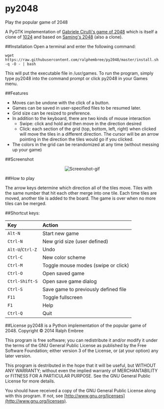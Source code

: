 py2048
======

Play the popular game of 2048

A PyGTK implementation of [Gabriele Cirulli's game of 2048](https://github.com/gabrielecirulli/2048) which is itself a clone of [1024](https://play.google.com/store/apps/details?id=com.veewo.a1024) and based on [Saming's 2048](http://saming.fr/p/2048/) (also a clone).

##Installation
Open a terminal and enter the following command:

    wget https://raw.githubusercontent.com/ralphembree/py2048/master/install.sh -q -O - | bash

This will put the executable file in /usr/games.
To run the program, simply type py2048 into the command prompt or click py2048 in your Games menu.

##Features
* Moves can be undone with the click of a button.
* Games can be saved in user-specified files to be resumed later.
* Grid size can be resized to preference.
* In addition to the keyboard, there are two kinds of mouse interaction
  * Swipe: click and hold and then move in the direction desired
  * Click: each section of the grid (top, bottom, left, right) when clicked will move the tiles in a different direction.  The cursor will be an arrow pointing in the direction the tiles would go if you clicked.
* The colors in the grid can be rerandomized at any time (without messing up your game)

##Screenshot

<p align="center">
  <img src="https://github.com/ralphembree/py2048/blob/master/screenshot.gif" alt="Screenshot-gif"/>
</p>

##How to play

The arrow keys determine which direction all of the tiles move.  Tiles with the same number that hit each other merge into one tile.  Each time tiles are moved, another tile is added to the board.  The game is over when no more tiles can be merged.

##Shortcut keys:

|Key|Action|
|:---|:---|
|`Alt-N`|Start new game|
|`Ctrl-N`|New grid size (user defined)|
|`Alt-U`/`Ctrl-Z`|Undo|
|`Ctrl-C`|New color scheme|
|`Ctrl-M`|Toggle mouse modes (swipe or click)|
|`Ctrl-O`|Open saved game|
|`Ctrl-Shift-S`|Open save game dialog|
|`Ctrl-S`|Save game to previously defined file|
|`F11`|Toggle fullscreen|
|`F1`|Help|
|`Ctrl-Q`|Quit|


##License
py2048 is a Python implementation of the popular game of 2048.
Copyright © 2014 Ralph Embree

This program is free software; you can redistribute it and/or modify
it under the terms of the GNU General Public License as published by
the Free Software Foundation; either version 3 of the License, or
(at your option) any later version.

This program is destributed in the hope that it will be useful,
but WITHOUT ANY WARRANTY; without even the implied warranty of
MERCHANTABILITY or FITNESS FOR A PARTICULAR PURPOSE.  See the
GNU General Public License for more details.

You should have received a copy of the GNU General Public License along
with this program.  If not, see [http://www.gnu.org/licenses](http://www.gnu.org/licenses).

